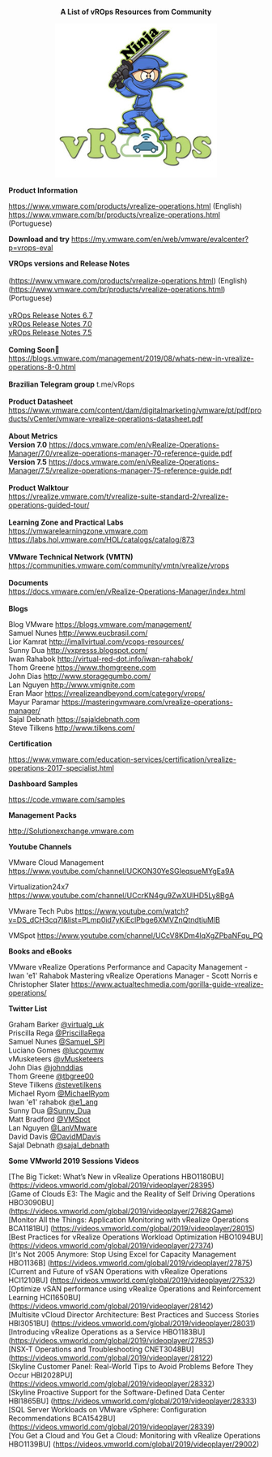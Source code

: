 
<p align="center"><b>A List of vROps Resources from Community</b>
   
<p align="center">
   <img src="https://github.com/bethsouza/vROps/blob/master/vropss.JPG">
</p>


**Product Information**

https://www.vmware.com/products/vrealize-operations.html (English) <br/>
https://www.vmware.com/br/products/vrealize-operations.html (Portuguese) <br/>

**Download and try** https://my.vmware.com/en/web/vmware/evalcenter?p=vrops-eval

**VROps versions and Release Notes** <br/> <br/>
(https://www.vmware.com/products/vrealize-operations.html) (English) <br/>
(https://www.vmware.com/br/products/vrealize-operations.html) (Portuguese) <br/> <br/>
[vROps Release Notes 6.7](https://docs.vmware.com/en/vRealize-Operations-Manager/6.7/rn/vRealize-Operations-Manager-67.html) <br/>
[vROps Release Notes 7.0](https://docs.vmware.com/en/vRealize-Operations-Manager/7.0/rn/vRealize-Operations-Manager-70.html) <br/>
[vROps Release Notes 7.5](https://docs.vmware.com/en/vRealize-Operations-Manager/7.5/rn/vRealize-Operations-Manager-75.html) <br/> <br/>
**Coming Soon**🎉 <br/>
https://blogs.vmware.com/management/2019/08/whats-new-in-vrealize-operations-8-0.html <br/> <br/>
**Brazilian Telegram group**  t.me/vRops <br/> <br/>
**Product Datasheet** <br/>
https://www.vmware.com/content/dam/digitalmarketing/vmware/pt/pdf/products/vCenter/vmware-vrealize-operations-datasheet.pdf <br/> <br/>
**About Metrics** <br/>
**Version 7.0** https://docs.vmware.com/en/vRealize-Operations-Manager/7.0/vrealize-operations-manager-70-reference-guide.pdf <br/>
**Version 7.5** https://docs.vmware.com/en/vRealize-Operations-Manager/7.5/vrealize-operations-manager-75-reference-guide.pdf <br/> <br/>
**Product Walktour** <br/>
https://vrealize.vmware.com/t/vrealize-suite-standard-2/vrealize-operations-guided-tour/ <br/> <br/>
**Learning Zone and Practical Labs** <br/>
https://vmwarelearningzone.vmware.com <br/>
https://labs.hol.vmware.com/HOL/catalogs/catalog/873 <br/> <br/>
**VMware Technical Network (VMTN)** <br/>
https://communities.vmware.com/community/vmtn/vrealize/vrops <br/> <br/>
**Documents** <br/>
https://docs.vmware.com/en/vRealize-Operations-Manager/index.html <br/> <br/>
**Blogs** <br/>

Blog VMware https://blogs.vmware.com/management/ <br/>
Samuel Nunes http://www.eucbrasil.com/ <br/>
Lior Kamrat http://imallvirtual.com/vcops-resources/ <br/>
Sunny Dua http://vxpresss.blogspot.com/ <br/>
Iwan Rahabok http://virtual-red-dot.info/iwan-rahabok/ <br/>
Thom Greene https://www.thomgreene.com <br/>
John Dias http://www.storagegumbo.com/ <br/>
Lan Nguyen http://www.vmignite.com <br/>
Eran Maor https://vrealizeandbeyond.com/category/vrops/ <br/>
Mayur Paramar https://masteringvmware.com/vrealize-operations-manager/ <br/>
Sajal Debnath  https://sajaldebnath.com <br/>
Steve Tilkens http://www.tilkens.com/ <br/>

**Certification**

https://www.vmware.com/education-services/certification/vrealize-operations-2017-specialist.html


**Dashboard Samples**

https://code.vmware.com/samples


**Management Packs**

http://Solutionexchange.vmware.com


**Youtube Channels**

VMware Cloud Management https://www.youtube.com/channel/UCKON30YeSGIeqsueMYgEa9A

Virtualization24x7  https://www.youtube.com/channel/UCcrKN4gu9ZwXUlHD5Ly8BgA

VMware Tech Pubs https://www.youtube.com/watch?v=DS_dCH3cq7I&list=PLmp0id7yKiEclPbge6XMVZnQtndtiuMlB

VMSpot https://www.youtube.com/channel/UCcV8KDm4lqXgZPbaNFqu_PQ


**Books and eBooks**

VMware vRealize Operations Performance and Capacity Management - Iwan 'e1' Rahabok
Mastering vRealize Operations Manager - Scott Norris e Christopher Slater 
https://www.actualtechmedia.com/gorilla-guide-vrealize-operations/


**Twitter List**

Graham Barker [@virtualg_uk](https://twitter.com/virtualg_uk)<br/>
Priscilla Rega [@PriscillaRega](https://twitter.com/PriscillaRega)<br/>
Samuel Nunes [@Samuel_SPI](https://twitter.com/samuel_spi)<br/>
Luciano Gomes [@lucgovmw](https://twitter.com/lucgovmw)<br/>
vMusketeers [@vMusketeers](https://twitter.com/vMusketeers)<br/>
John Dias [@johnddias](https://twitter.com/johnddias)<br/>
Thom Greene [@tbgree00](https://twitter.com/tbgree00)<br/>
Steve Tilkens [@stevetilkens](https://twitter.com/stevetilkens)<br/>
Michael Ryom [@MichaelRyom](https://twitter.com/MichaelRyom)<br/>
Iwan 'e1' rahabok [@e1_ang](https://twitter.com/e1_ang)<br/>
Sunny Dua [@Sunny_Dua](https://twitter.com/Sunny_Dua)<br/>
Matt Bradford [@VMSpot ](https://twitter.com/VMSpot)<br/>
Lan Nguyen [@LanVMware](https://twitter.com/LanVMware)<br/>
David Davis [@DavidMDavis](https://twitter.com/DavidMDavis)<br/>
Sajal Debnath [@sajal_debnath](https://twitter.com/@sajal_debnath)<br/>

**Some VMworld 2019 Sessions Videos**

[The Big Ticket: What’s New in vRealize Operations HBO1180BU]<br/>
(https://videos.vmworld.com/global/2019/videoplayer/28395)<br/>
[Game of Clouds E3: The Magic and the Reality of Self Driving Operations HBO3090BU]
(https://videos.vmworld.com/global/2019/videoplayer/27682Game)<br/>
[Monitor All the Things: Application Monitoring with vRealize Operations BCA1181BU]
(https://videos.vmworld.com/global/2019/videoplayer/28015)<br/>
[Best Practices for vRealize Operations Workload Optimization HBO1094BU]
(https://videos.vmworld.com/global/2019/videoplayer/27374)<br/>
[It's Not 2005 Anymore: Stop Using Excel for Capacity Management HBO1136B]
(https://videos.vmworld.com/global/2019/videoplayer/27875)<br/>
[Current and Future of vSAN Operations with vRealize Operations HCI1210BU]
(https://videos.vmworld.com/global/2019/videoplayer/27532)<br/>
[Optimize vSAN performance using vRealize Operations and Reinforcement Learning HCI1650BU]
(https://videos.vmworld.com/global/2019/videoplayer/28142)<br/>
[Multisite vCloud Director Architecture: Best Practices and Success Stories HBI3051BU]
(https://videos.vmworld.com/global/2019/videoplayer/28031)<br/>
[Introducing vRealize Operations as a Service HBO1183BU]
(https://videos.vmworld.com/global/2019/videoplayer/27853)<br/>
[NSX-T Operations and Troubleshooting CNET3048BU]
(https://videos.vmworld.com/global/2019/videoplayer/28122)<br/>
[Skyline Customer Panel: Real-World Tips to Avoid Problems Before They Occur HBI2028PU]
(https://videos.vmworld.com/global/2019/videoplayer/28332)<br/>
[Skyline Proactive Support for the Software-Defined Data Center HBI1865BU]
(https://videos.vmworld.com/global/2019/videoplayer/28333)<br/>
[SQL Server Workloads on VMware vSphere: Configuration Recommendations BCA1542BU]
(https://videos.vmworld.com/global/2019/videoplayer/28339)<br/>
[You Get a Cloud and You Get a Cloud: Monitoring with vRealize Operations HBO1139BU]
(https://videos.vmworld.com/global/2019/videoplayer/29002)







